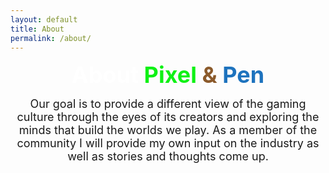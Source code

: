```yaml
---
layout: default
title: About
permalink: /about/
---
```


<div style="text-align:center;">

<span style="font-size:36px; font-weight:bold;"> <span style="color:#ffffff;">About</span> <span style="color:#0ff115;">Pixel</span> <span style="color:#8b5a2b;">&</span> <span style="color:#1e73be;">Pen</span>

<p style="font-size:18px; margin-top:12px;">
Our goal is to provide a different view of the gaming culture through the eyes of its creators and exploring the minds that build the worlds we play. As a member of the community I will provide my own input on the industry as well as stories and thoughts come up.
</p>
